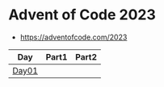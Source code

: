 # Advent of Code 2023

- https://adventofcode.com/2023

| Day       | Part1 | Part2 |
|-----------|-------|-------|
| [Day01](https://adventofcode.com/2023/day/1) |       |
